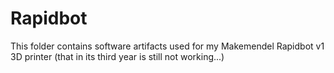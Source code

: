 # Rapidbot

This folder contains software artifacts used for my Makemendel Rapidbot v1 3D printer
(that in its third year is still not working...)
